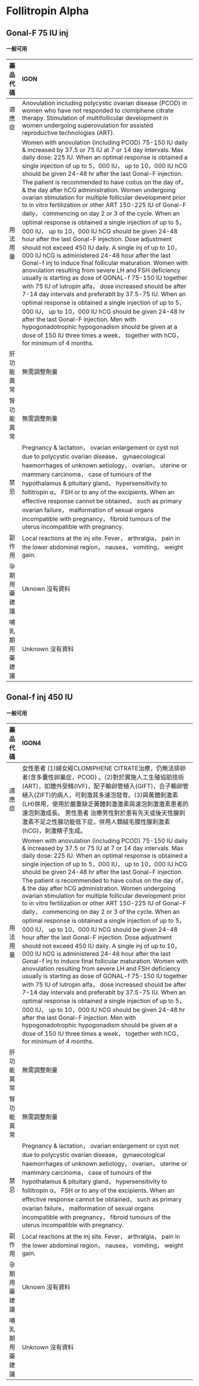 # Follitropin Alpha

## Gonal-F 75 IU inj

#### 一般可用

| 藥品代碼       | IGON                                                                                                                                                                                                                                                                                                                                                                                                                                                                                                                                                                                                                                                                                                                                                                                                                                                                                                                                                                                                                                                                                                                                                                                                                                                                                                                                                                                                                                                                                                |
|:---------------|:----------------------------------------------------------------------------------------------------------------------------------------------------------------------------------------------------------------------------------------------------------------------------------------------------------------------------------------------------------------------------------------------------------------------------------------------------------------------------------------------------------------------------------------------------------------------------------------------------------------------------------------------------------------------------------------------------------------------------------------------------------------------------------------------------------------------------------------------------------------------------------------------------------------------------------------------------------------------------------------------------------------------------------------------------------------------------------------------------------------------------------------------------------------------------------------------------------------------------------------------------------------------------------------------------------------------------------------------------------------------------------------------------------------------------------------------------------------------------------------------------|
| 適應症         | Anovulation including polycystic ovarian disease (PCOD) in women who have not responded to clomiphene citrate therapy. Stimulation of multifollicular development in women undergoing superovulation for assisted reproductive technologies (ART).                                                                                                                                                                                                                                                                                                                                                                                                                                                                                                                                                                                                                                                                                                                                                                                                                                                                                                                                                                                                                                                                                                                                                                                                                                                  |
| 用法用量       | Women with anovulation (including PCOD) 75-150 IU daily & increased by 37.5 or 75 IU at 7 or 14 day intervals. Max daily dose: 225 IU. When an optimal response is obtained a single injection of up to 5，000 IU， up to 10，000 IU hCG should be given 24-48 hr after the last Gonal-F injection. The patient is recommended to have coitus on the day of， & the day after hCG administration. Women undergoing ovarian stimulation for multiple follicular development prior to in vitro fertilization or other ART 150-225 IU of Gonal-F daily， commencing on day 2 or 3 of the cycle. When an optimal response is obtained a single injection of up to 5，000 IU， up to 10，000 IU hCG should be given 24-48 hour after the last Gonal-F injection. Dose adjustment should not exceed 450 IU daily. A single inj of up to 10，000 IU hCG is administered 24-48 hour after the last Gonal-f inj to induce final follicular maturation. Women with anovulation resulting from severe LH and FSH deficiency usually is starting as dose of GONAL-f 75-150 IU together with 75 IU of lutropin alfa， dose increased should be after 7-14 day intervals and preferablt by 37.5-75 IU. When an optimal response is obtained a single injection of up to 5，000 IU， up to 10，000 IU hCG should be given 24-48 hr after the last Gonal-F injection. Men with hypogonadotrophic hypogonadism should be given at a dose of 150 IU three times a week， together with hCG， for minimum of 4 months. |
| 肝功能異常     | 無需調整劑量                                                                                                                                                                                                                                                                                                                                                                                                                                                                                                                                                                                                                                                                                                                                                                                                                                                                                                                                                                                                                                                                                                                                                                                                                                                                                                                                                                                                                                                                                        |
| 腎功能異常     | 無需調整劑量                                                                                                                                                                                                                                                                                                                                                                                                                                                                                                                                                                                                                                                                                                                                                                                                                                                                                                                                                                                                                                                                                                                                                                                                                                                                                                                                                                                                                                                                                        |
| 禁忌           | Pregnancy & lactation， ovarian enlargement or cyst not due to polycystic ovarian disease， gynaecological haemorrhages of unknown aetiology， ovarian， uterine or mammary carcinoma， case of tumours of the hypothalamus & pituitary gland， hypersensitivity to follitropin α， FSH or to any of the excipients. When an effective response cannot be obtained， such as primary ovarian failure， malformation of sexual organs incompatible with pregnancy， fibroid tumours of the uterus incompatible with pregnancy.                                                                                                                                                                                                                                                                                                                                                                                                                                                                                                                                                                                                                                                                                                                                                                                                                                                                                                                                                                       |
| 副作用         | Local reactions at the inj site. Fever， arthralgia， pain in the lower abdominal region， nausea， vomiting， weight gain.                                                                                                                                                                                                                                                                                                                                                                                                                                                                                                                                                                                                                                                                                                                                                                                                                                                                                                                                                                                                                                                                                                                                                                                                                                                                                                                                                                         |
| 孕期用藥建議   | Uknown 沒有資料                                                                                                                                                                                                                                                                                                                                                                                                                                                                                                                                                                                                                                                                                                                                                                                                                                                                                                                                                                                                                                                                                                                                                                                                                                                                                                                                                                                                                                                                                     |
| 哺乳期用藥建議 | Unknown 沒有資料                                                                                                                                                                                                                                                                                                                                                                                                                                                                                                                                                                                                                                                                                                                                                                                                                                                                                                                                                                                                                                                                                                                                                                                                                                                                                                                                                                                                                                                                                    |

## Gonal-f inj 450 IU

#### 一般可用

| 藥品代碼       | IGON4                                                                                                                                                                                                                                                                                                                                                                                                                                                                                                                                                                                                                                                                                                                                                                                                                                                                                                                                                                                                                                                                                                                                                                                                                                                                                                                                                                                                                                                                                               |
|:---------------|:----------------------------------------------------------------------------------------------------------------------------------------------------------------------------------------------------------------------------------------------------------------------------------------------------------------------------------------------------------------------------------------------------------------------------------------------------------------------------------------------------------------------------------------------------------------------------------------------------------------------------------------------------------------------------------------------------------------------------------------------------------------------------------------------------------------------------------------------------------------------------------------------------------------------------------------------------------------------------------------------------------------------------------------------------------------------------------------------------------------------------------------------------------------------------------------------------------------------------------------------------------------------------------------------------------------------------------------------------------------------------------------------------------------------------------------------------------------------------------------------------|
| 適應症         | 女性患者 (1)婦女經CLOMIPHENE CITRATE治療，仍無法排卵者(含多囊性卵巢症，PCOD) 。(2)對於實施人工生殖協助技術(ART)，如體外受精(IVF)，配子輸卵管植入(GIFT)，合子輸卵管植入(ZIFT)的病人，可刺激其多濾泡發育。(3)與黃體刺激素(LH)併用，使用於嚴重缺乏黃體刺激激素與濾泡刺激激素患者的濾泡刺激成長。 男性患者 治療男性對於患有先天或後天性腺刺激素不足之性腺功能低下症，併用人類絨毛膜性腺刺激素(hCG)，刺激精子生成。                                                                                                                                                                                                                                                                                                                                                                                                                                                                                                                                                                                                                                                                                                                                                                                                                                                                                                                                                                                                                                                                                      |
| 用法用量       | Women with anovulation (including PCOD) 75-150 IU daily & increased by 37.5 or 75 IU at 7 or 14 day intervals. Max daily dose: 225 IU. When an optimal response is obtained a single injection of up to 5，000 IU， up to 10，000 IU hCG should be given 24-48 hr after the last Gonal-F injection. The patient is recommended to have coitus on the day of， & the day after hCG administration. Women undergoing ovarian stimulation for multiple follicular development prior to in vitro fertilization or other ART 150-225 IU of Gonal-F daily， commencing on day 2 or 3 of the cycle. When an optimal response is obtained a single injection of up to 5，000 IU， up to 10，000 IU hCG should be given 24-48 hour after the last Gonal-F injection. Dose adjustment should not exceed 450 IU daily. A single inj of up to 10，000 IU hCG is administered 24-48 hour after the last Gonal-f inj to induce final follicular maturation. Women with anovulation resulting from severe LH and FSH deficiency usually is starting as dose of GONAL-f 75-150 IU together with 75 IU of lutropin alfa， dose increased should be after 7-14 day intervals and preferablt by 37.5-75 IU. When an optimal response is obtained a single injection of up to 5，000 IU， up to 10，000 IU hCG should be given 24-48 hr after the last Gonal-F injection. Men with hypogonadotrophic hypogonadism should be given at a dose of 150 IU three times a week， together with hCG， for minimum of 4 months. |
| 肝功能異常     | 無需調整劑量                                                                                                                                                                                                                                                                                                                                                                                                                                                                                                                                                                                                                                                                                                                                                                                                                                                                                                                                                                                                                                                                                                                                                                                                                                                                                                                                                                                                                                                                                        |
| 腎功能異常     | 無需調整劑量                                                                                                                                                                                                                                                                                                                                                                                                                                                                                                                                                                                                                                                                                                                                                                                                                                                                                                                                                                                                                                                                                                                                                                                                                                                                                                                                                                                                                                                                                        |
| 禁忌           | Pregnancy & lactation， ovarian enlargement or cyst not due to polycystic ovarian disease， gynaecological haemorrhages of unknown aetiology， ovarian， uterine or mammary carcinoma， case of tumours of the hypothalamus & pituitary gland， hypersensitivity to follitropin α， FSH or to any of the excipients. When an effective response cannot be obtained， such as primary ovarian failure， malformation of sexual organs incompatible with pregnancy， fibroid tumours of the uterus incompatible with pregnancy.                                                                                                                                                                                                                                                                                                                                                                                                                                                                                                                                                                                                                                                                                                                                                                                                                                                                                                                                                                       |
| 副作用         | Local reactions at the inj site. Fever， arthralgia， pain in the lower abdominal region， nausea， vomiting， weight gain.                                                                                                                                                                                                                                                                                                                                                                                                                                                                                                                                                                                                                                                                                                                                                                                                                                                                                                                                                                                                                                                                                                                                                                                                                                                                                                                                                                         |
| 孕期用藥建議   | Uknown 沒有資料                                                                                                                                                                                                                                                                                                                                                                                                                                                                                                                                                                                                                                                                                                                                                                                                                                                                                                                                                                                                                                                                                                                                                                                                                                                                                                                                                                                                                                                                                     |
| 哺乳期用藥建議 | Unknown 沒有資料                                                                                                                                                                                                                                                                                                                                                                                                                                                                                                                                                                                                                                                                                                                                                                                                                                                                                                                                                                                                                                                                                                                                                                                                                                                                                                                                                                                                                                                                                    |

